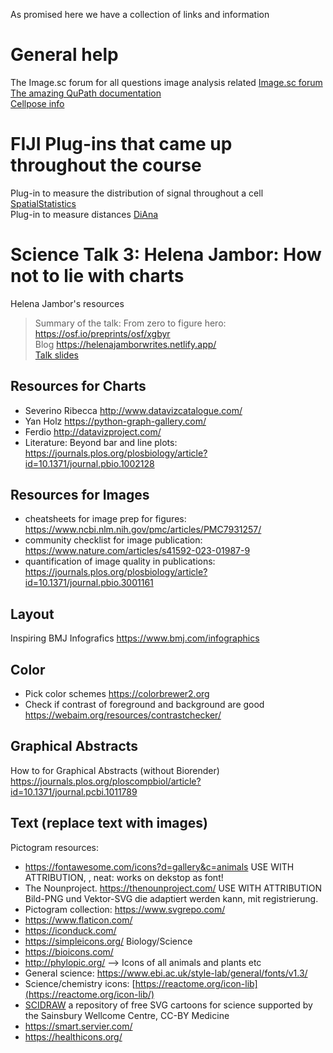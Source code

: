 As promised here we have a collection of links and information

# General help

The Image.sc forum for all questions image analysis related [Image.sc forum](https://forum.image.sc/) <br />
[The amazing QuPath documentation](https://qupath.readthedocs.io/en/0.5/) <br />
[Cellpose info](https://www.cellpose.org/)

# FIJI Plug-ins that came up throughout the course

Plug-in to measure the distribution of signal throughout a cell [SpatialStatistics](https://imagejdocu.list.lu/plugin/analysis/spatial_statistics_2d_3d/start) <br />
Plug-in to measure distances [DiAna](https://imagej.net/plugins/distance-analysis)

# Science Talk 3: Helena Jambor: How not to lie with charts

Helena Jambor's resources
> Summary of the talk:  From zero to figure hero: https://osf.io/preprints/osf/xgbyr <br />
> Blog https://helenajamborwrites.netlify.app/ <br />
> [Talk slides](https://github.com/jpylvanainen/Image_analysis_course_24/blob/main/Presentations/Science_talk_3%20Jambor_handout.pdf)


## Resources for Charts
- Severino Ribecca http://www.datavizcatalogue.com/
- Yan Holz https://python-graph-gallery.com/
- Ferdio http://datavizproject.com/
- Literature: Beyond bar and line plots: https://journals.plos.org/plosbiology/article?id=10.1371/journal.pbio.1002128

## Resources for Images 
- cheatsheets for image prep for figures: https://www.ncbi.nlm.nih.gov/pmc/articles/PMC7931257/
- community checklist for image publication: https://www.nature.com/articles/s41592-023-01987-9
- quantification of image quality in publications: https://journals.plos.org/plosbiology/article?id=10.1371/journal.pbio.3001161


## Layout 
Inspiring BMJ Infografics https://www.bmj.com/infographics

## Color
- Pick color schemes https://colorbrewer2.org
- Check if contrast of foreground and background are good https://webaim.org/resources/contrastchecker/

## Graphical Abstracts
How to for Graphical Abstracts (without Biorender)
https://journals.plos.org/ploscompbiol/article?id=10.1371/journal.pcbi.1011789

## Text (replace text with images)
Pictogram resources: 
- https://fontawesome.com/icons?d=gallery&c=animals USE WITH ATTRIBUTION, , neat: works on dekstop as font!
- The Nounproject. https://thenounproject.com/ USE WITH ATTRIBUTION Bild-PNG und Vektor-SVG die adaptiert werden kann, mit registrierung.
- Pictogram collection: https://www.svgrepo.com/
- https://www.flaticon.com/
- https://iconduck.com/
- https://simpleicons.org/
Biology/Science
- https://bioicons.com/
- http://phylopic.org/ --> Icons of all animals and plants etc
- General science: https://www.ebi.ac.uk/style-lab/general/fonts/v1.3/
- Science/chemistry icons: [https://reactome.org/icon-lib](https://reactome.org/icon-lib/)
- [SCIDRAW](https://scidraw.io/) a repository of free SVG cartoons for science supported by the Sainsbury Wellcome Centre, CC-BY
Medicine 
- https://smart.servier.com/
- https://healthicons.org/

